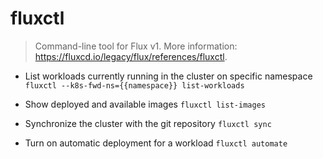 # fluxctl
> Command-line tool for Flux v1.
> More information: <https://fluxcd.io/legacy/flux/references/fluxctl>.

- List workloads currently running in the cluster on specific namespace
`fluxctl --k8s-fwd-ns={{namespace}} list-workloads`

- Show deployed and available images
`fluxctl list-images`

- Synchronize the cluster with the git repository
`fluxctl sync`

- Turn on automatic deployment for a workload
`fluxctl automate`
